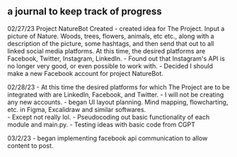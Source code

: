 ## a journal to keep track of progress ##

02/27/23
Project NatureBot Created
    - created idea for The Project. Input a picture of Nature. Woods, trees, flowers, animals, etc etc., along with a description of the picture, some hashtags, and then send that out to all linked social media platforms. At this time, the desired platforms are Facebook, Twitter, Instagram, LinkedIn. 
    - Found out that Instagram's API is no longer very good, or even possible to work with. 
    - Decided I should make a new Facebook account for project NatureBot.


02/28/23
    - At this time the desired platforms for which The Project are to be integrated with are LinkedIn, Facebook, and Twitter.
    - I will not be creating any new accounts.
    - began UI layout planning. Mind mapping, flowcharting, etc. in Figma, Excalidraw and similar softwares.    
    - Except not really lol. 
    - Pseudocoding out basic functionality of each module and main.py. 
    - Testing ideas with basic code from CGPT

03/2/23
    - began implementing facebook api communication to allow content to post.